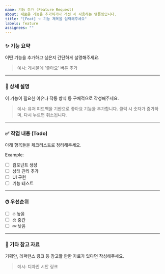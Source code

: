 ```yaml
---
name: 기능 추가 (Feature Request)
about: 새로운 기능을 추가하거나 개선 시 사용하는 템플릿입니다.
title: "[Feat] ✨ 기능 제목을 입력해주세요"
labels: feature
assignees: ""
---
```


### ✨ 기능 요약

어떤 기능을 추가하고 싶은지 간단하게 설명해주세요.

> 예시: 게시물에 '좋아요' 버튼 추가

---

### 📝 상세 설명

이 기능이 필요한 이유나 작동 방식 등 구체적으로 작성해주세요.

> 예시: 유저 피드백을 기반으로 좋아요 기능을 추가합니다. 클릭 시 숫자가 증가하며, 다시 누르면 취소됩니다.

---

### ✅ 작업 내용 (Todo)

아래 항목들을 체크리스트로 정리해주세요.

Example:

- [ ] 컴포넌트 생성
- [ ] 상태 관리 추가
- [ ] UI 구현
- [ ] 기능 테스트

---

### ⏰ 우선순위

- [ ] 🔥 높음
- [ ] ⚖️ 중간
- [ ] 💤 낮음

---

### 📌 기타 참고 자료

기획안, 레퍼런스 링크 등 참고할 만한 자료가 있다면 작성해주세요.

> 예시: 디자인 시안 링크
